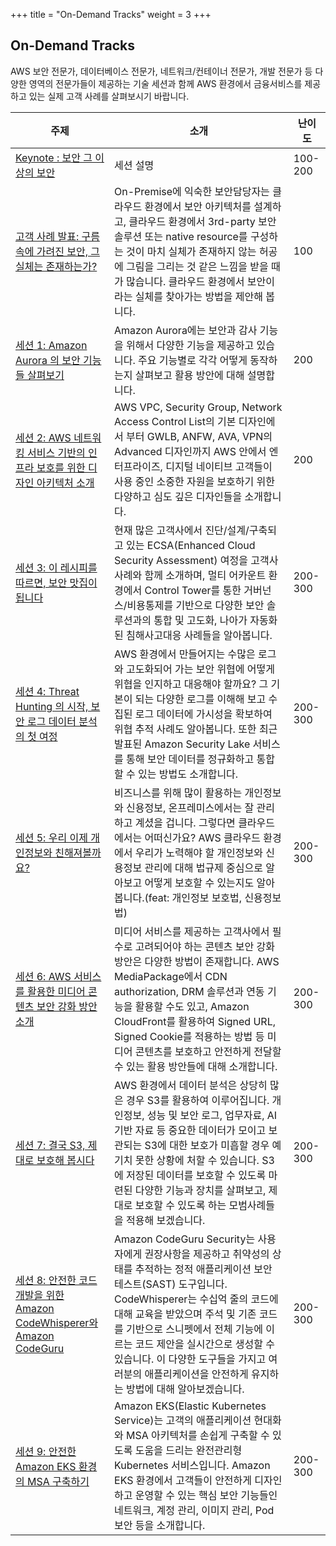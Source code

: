+++
title = "On-Demand Tracks"
weight = 3
+++


## On-Demand Tracks 

AWS 보안 전문가, 데이터베이스 전문가, 네트워크/컨테이너 전문가, 개발 전문가 등 다양한 영역의 전문가들이 제공하는 기술 세션과 함께 AWS 환경에서 금융서비스를 제공하고 있는 실제 고객 사례를 살펴보시기 바랍니다.

| 주제 | 소개 | 난이도 |
|-----------|---------|---------|
| [Keynote : 보안 그 이상의 보안](/ko/ondemandtracks/kr_keynote)| 세션 설명 | 100-200 | 
| [고객 사례 발표: 구름 속에 가려진 보안, 그 실체는 존재하는가? ](/ko/ondemandtracks/kr_customersession)| On-Premise에 익숙한 보안담당자는 클라우드 환경에서 보안 아키텍처를 설계하고, 클라우드 환경에서 3rd-party 보안 솔루션 또는 native resource를 구성하는 것이 마치 실체가 존재하지 않는 허공에 그림을 그리는 것 같은 느낌을 받을 때가 많습니다. 클라우드 환경에서 보안이라는 실체를 찾아가는 방법을 제안해 봅니다. | 100 | 
| [세션 1: Amazon Aurora 의 보안 기능들 살펴보기 ](/ko/ondemandtracks/kr_session_1)| Amazon Aurora에는 보안과 감사 기능을 위해서 다양한 기능을 제공하고 있습니다. 주요 기능별로 각각 어떻게 동작하는지 살펴보고 활용 방안에 대해 설명합니다. | 200 |
| [세션 2: AWS 네트워킹 서비스 기반의 인프라 보호를 위한 디자인 아키텍처 소개 ](/ko/ondemandtracks/kr_session_2)| AWS VPC, Security Group, Network Access Control List의 기본 디자인에서 부터 GWLB, ANFW, AVA, VPN의 Advanced 디자인까지 AWS 안에서 엔터프라이즈, 디지털 네이티브 고객들이 사용 중인 소중한 자원을 보호하기 위한 다양하고 심도 깊은 디자인들을 소개합니다. | 200 |
| [세션 3: 이 레시피를 따르면, 보안 맛집이 됩니다 ](/ko/ondemandtracks/kr_session_3)| 현재 많은 고객사에서 진단/설계/구축되고 있는 ECSA(Enhanced Cloud Security Assessment) 여정을 고객사 사례와 함께 소개하며, 멀티 어카운트 환경에서 Control Tower를 통한 거버넌스/비용통제를 기반으로 다양한 보안 솔루션과의 통합 및 고도화, 나아가 자동화된 침해사고대응 사례들을 알아봅니다. | 200-300 |
| [세션 4: Threat Hunting 의 시작, 보안 로그 데이터 분석의 첫 여정 ](/ko/ondemandtracks/kr_session_4)| AWS 환경에서 만들어지는 수많은 로그와 고도화되어 가는 보안 위협에 어떻게 위협을 인지하고 대응해야 할까요? 그 기본이 되는 다양한 로그를 이해해 보고 수집된 로그 데이터에 가시성을 확보하여 위협 추적 사례도 알아봅니다. 또한 최근 발표된 Amazon Security Lake 서비스를 통해 보안 데이터를 정규화하고 통합할 수 있는 방법도 소개합니다. | 200-300 |
| [세션 5: 우리 이제 개인정보와 친해져볼까요? ](/ko/ondemandtracks/kr_session_5)| 비즈니스를 위해 많이 활용하는 개인정보와 신용정보, 온프레미스에서는 잘 관리하고 계셨을 겁니다. 그렇다면 클라우드에서는 어떠신가요? AWS 클라우드 환경에서 우리가 노력해야 할 개인정보와 신용정보 관리에 대해 법규제 중심으로 알아보고 어떻게 보호할 수 있는지도 알아봅니다.(feat: 개인정보 보호법, 신용정보법) | 200-300 |
| [세션 6: AWS 서비스를 활용한 미디어 콘텐츠 보안 강화 방안 소개 ](/ko/ondemandtracks/kr_session_6)| 미디어 서비스를 제공하는 고객사에서 필수로 고려되어야 하는 콘텐츠 보안 강화 방안은 다양한 방법이 존재합니다. AWS MediaPackage에서 CDN authorization, DRM 솔루션과 연동 기능을 활용할 수도 있고, Amazon CloudFront를 활용하여 Signed URL, Signed Cookie를 적용하는 방법 등 미디어 콘텐츠를 보호하고 안전하게 전달할 수 있는 활용 방안들에 대해 소개합니다. | 200-300 |
| [세션 7: 결국 S3, 제대로 보호해 봅시다 ](/ko/ondemandtracks/kr_session_7)| AWS 환경에서 데이터 분석은 상당히 많은 경우 S3를 활용하여 이루어집니다. 개인정보, 성능 및 보안 로그, 업무자료, AI 기반 자료 등 중요한 데이터가 모이고 보관되는 S3에 대한 보호가 미흡할 경우 예기치 못한 상황에 처할 수 있습니다. S3에 저장된 데이터를 보호할 수 있도록 마련된 다양한 기능과 장치를 살펴보고, 제대로 보호할 수 있도록 하는 모범사례들을 적용해 보겠습니다. | 200-300 |
| [세션 8: 안전한 코드개발을 위한 Amazon CodeWhisperer와 Amazon CodeGuru ](/ko/ondemandtracks/kr_session_8)| Amazon CodeGuru Security는 사용자에게 권장사항을 제공하고 취약성의 상태를 추적하는 정적 애플리케이션 보안 테스트(SAST) 도구입니다. CodeWhisperer는 수십억 줄의 코드에 대해 교육을 받았으며 주석 및 기존 코드를 기반으로 스니펫에서 전체 기능에 이르는 코드 제안을 실시간으로 생성할 수 있습니다. 이 다양한 도구들을 가지고 여러분의 애플리케이션을 안전하게 유지하는 방법에 대해 알아보겠습니다. | 200-300 |
| [세션 9: 안전한 Amazon EKS 환경의 MSA 구축하기 ](/ko/ondemandtracks/kr_session_9)| Amazon EKS(Elastic Kubernetes Service)는 고객의 애플리케이션 현대화와 MSA 아키텍처를 손쉽게 구축할 수 있도록 도움을 드리는 완전관리형 Kubernetes 서비스입니다. Amazon EKS 환경에서 고객들이 안전하게 디자인하고 운영할 수 있는 핵심 보안 기능들인 네트워크, 계정 관리, 이미지 관리, Pod 보안 등을 소개합니다. | 200-300 |




